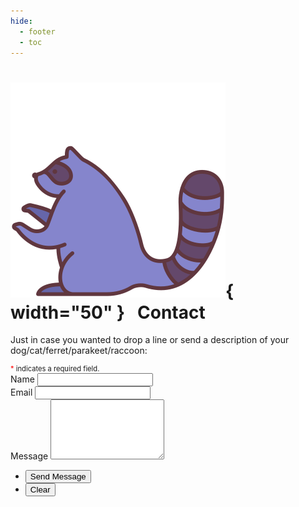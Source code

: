 ```yaml
---
hide:
  - footer
  - toc
---
```

# ![GOOD RACOON](assets/raccoon.png){  width="50" } &nbsp; Contact 

Just in case you wanted to drop a line or send a description of your dog/cat/ferret/parakeet/raccoon: 

<div style="font-size:80%">
	<span style="color:red;">*</span> indicates a required field.
</div>

<section id="contact">
	<div class="inner">
		<section>
			<form action="https://formspree.io/f/xzbolwbb" method="POST">
				<div>
					<label class = "contact_labels" for="name">Name</label>
					<input type="text" name="name" id="name" required/>
				</div>
				<div>
					<label class="contact_labels" for="email">Email</label>
					<input type="text" name="_replyto" id="email" required/>
				</div>
				<div>
					<label class = "contact_labels" for="message">Message</label>
					<textarea name="message" id="message" rows="6" required></textarea>
				</div>
				<ul class="actions">
					<li class="contact_buttons"><input type="submit" value="Send Message" class="special" /></li>
					<li class="contact_buttons"><input type="reset" value="Clear" /></li>
				</ul>
			</form>
		</section>
	</div>
</section>